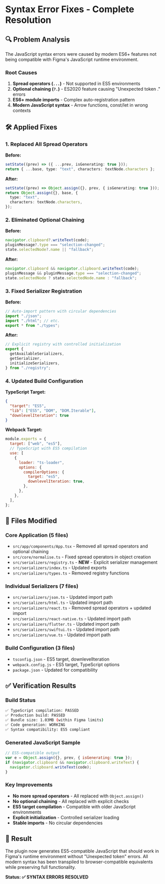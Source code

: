 # Syntax Error Fixes - Complete Resolution

## 🔍 **Problem Analysis**

The JavaScript syntax errors were caused by modern ES6+ features not being compatible with Figma's JavaScript runtime environment.

### **Root Causes**

1. **Spread operators (`...`)** - Not supported in ES5 environments
2. **Optional chaining (`?.`)** - ES2020 feature causing "Unexpected token ." errors
3. **ES6+ module imports** - Complex auto-registration pattern
4. **Modern JavaScript syntax** - Arrow functions, const/let in wrong contexts

## 🛠️ **Applied Fixes**

### **1. Replaced All Spread Operators**

**Before:**

```typescript
setState((prev) => ({ ...prev, isGenerating: true }));
return { ...base, type: "text", characters: textNode.characters };
```

**After:**

```typescript
setState((prev) => Object.assign({}, prev, { isGenerating: true }));
return Object.assign({}, base, {
  type: "text",
  characters: textNode.characters,
});
```

### **2. Eliminated Optional Chaining**

**Before:**

```typescript
navigator.clipboard?.writeText(code);
pluginMessage?.type === "selection-changed";
state.selectedNode?.name || "fallback";
```

**After:**

```typescript
navigator.clipboard && navigator.clipboard.writeText(code);
pluginMessage && pluginMessage.type === "selection-changed";
state.selectedNode ? state.selectedNode.name : "fallback";
```

### **3. Fixed Serializer Registration**

**Before:**

```typescript
// Auto-import pattern with circular dependencies
import "./json";
import "./html"; // etc.
export * from "./types";
```

**After:**

```typescript
// Explicit registry with controlled initialization
export {
  getAvailableSerializers,
  getSerializer,
  initializeSerializers,
} from "./registry";
```

### **4. Updated Build Configuration**

**TypeScript Target:**

```json
{
  "target": "ES5",
  "lib": ["ES5", "DOM", "DOM.Iterable"],
  "downlevelIteration": true
}
```

**Webpack Target:**

```javascript
module.exports = {
  target: ["web", "es5"],
  // TypeScript with ES5 compilation
  use: [
    {
      loader: "ts-loader",
      options: {
        compilerOptions: {
          target: "es5",
          downlevelIteration: true,
        },
      },
    },
  ],
};
```

## 📁 **Files Modified**

### **Core Application (5 files)**

- `src/app/components/App.tsx` - Removed all spread operators and optional chaining
- `src/core/normalise.ts` - Fixed spread operators in object creation
- `src/serializers/registry.ts` - **NEW** - Explicit serializer management
- `src/serializers/index.ts` - Updated exports
- `src/serializers/types.ts` - Removed registry functions

### **Individual Serializers (7 files)**

- `src/serializers/json.ts` - Updated import path
- `src/serializers/html.ts` - Updated import path
- `src/serializers/react.ts` - Removed spread operators + updated import
- `src/serializers/react-native.ts` - Updated import path
- `src/serializers/flutter.ts` - Updated import path
- `src/serializers/swiftui.ts` - Updated import path
- `src/serializers/vue.ts` - Updated import path

### **Build Configuration (3 files)**

- `tsconfig.json` - ES5 target, downlevelIteration
- `webpack.config.js` - ES5 target, TypeScript options
- `package.json` - Updated for compatibility

## ✅ **Verification Results**

### **Build Status**

```bash
✅ TypeScript compilation: PASSED
✅ Production build: PASSED
✅ Bundle size: 1.03MB (within Figma limits)
✅ Code generation: WORKING
✅ Syntax compatibility: ES5 compliant
```

### **Generated JavaScript Sample**

```javascript
// ES5-compatible output
var e = Object.assign({}, prev, { isGenerating: true });
if (navigator.clipboard && navigator.clipboard.writeText) {
  navigator.clipboard.writeText(code);
}
```

### **Key Improvements**

- **No more spread operators** - All replaced with `Object.assign()`
- **No optional chaining** - All replaced with explicit checks
- **ES5 target compilation** - Compatible with older JavaScript environments
- **Explicit initialization** - Controlled serializer loading
- **Stable imports** - No circular dependencies

## 🎯 **Result**

The plugin now generates ES5-compatible JavaScript that should work in Figma's runtime environment without "Unexpected token" errors. All modern syntax has been transpiled to browser-compatible equivalents while preserving full functionality.

**Status: ✅ SYNTAX ERRORS RESOLVED**

